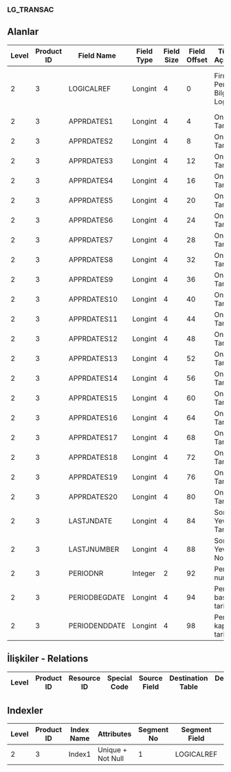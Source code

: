 ### LG_TRANSAC

## Alanlar

**Level**|**Product ID**|**Field Name**|**Field Type**|**Field Size**|**Field Offset**|**Türkçe Açıklama**|**Expression**
-----|-----|-----|-----|-----|-----|-----|-----
2|3|LOGICALREF|Longint|4|0|Firma Periyot Bilgisi Log. Ref.|Company Period Information Logical Reference
2|3|APPRDATES1|Longint|4|4|Onay Tarihi|Approval Date
2|3|APPRDATES2|Longint|4|8|Onay Tarihi|Approval Date
2|3|APPRDATES3|Longint|4|12|Onay Tarihi|Approval Date
2|3|APPRDATES4|Longint|4|16|Onay Tarihi|Approval Date
2|3|APPRDATES5|Longint|4|20|Onay Tarihi|Approval Date
2|3|APPRDATES6|Longint|4|24|Onay Tarihi|Approval Date
2|3|APPRDATES7|Longint|4|28|Onay Tarihi|Approval Date
2|3|APPRDATES8|Longint|4|32|Onay Tarihi|Approval Date
2|3|APPRDATES9|Longint|4|36|Onay Tarihi|Approval Date
2|3|APPRDATES10|Longint|4|40|Onay Tarihi|Approval Date
2|3|APPRDATES11|Longint|4|44|Onay Tarihi|Approval Date
2|3|APPRDATES12|Longint|4|48|Onay Tarihi|Approval Date
2|3|APPRDATES13|Longint|4|52|Onay Tarihi|Approval Date
2|3|APPRDATES14|Longint|4|56|Onay Tarihi|Approval Date
2|3|APPRDATES15|Longint|4|60|Onay Tarihi|Approval Date
2|3|APPRDATES16|Longint|4|64|Onay Tarihi|Approval Date
2|3|APPRDATES17|Longint|4|68|Onay Tarihi|Approval Date
2|3|APPRDATES18|Longint|4|72|Onay Tarihi|Approval Date
2|3|APPRDATES19|Longint|4|76|Onay Tarihi|Approval Date
2|3|APPRDATES20|Longint|4|80|Onay Tarihi|Approval Date
2|3|LASTJNDATE|Longint|4|84|Son Yevmiye Tarihi|Last Journal Date
2|3|LASTJNUMBER|Longint|4|88|Son Yevmiye No|Last Journal Number
2|3|PERIODNR|Integer|2|92|Periyot numarası|Period Number
2|3|PERIODBEGDATE|Longint|4|94|Periyot başlama tarihi|Period Start Date
2|3|PERIODENDDATE|Longint|4|98|Periyot kapanış tarihi|Period End Date

## İlişkiler - Relations
**Level**|**Product ID**|**Resource ID**|**Special Code**|**Source Field**|**Destination Table**|**Destination Field**|**Relation Type**|**Extra Condition**
-----|-----|-----|-----|-----|-----|-----|-----|-----

## Indexler
**Level**|**Product ID**|**Index Name**|**Attributes**|**Segment No**|**Segment Field**|**Sense**
-----|-----|-----|-----|-----|-----|-----
2|3|Index1|Unique + Not Null|1|LOGICALREF|Ascending
